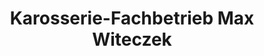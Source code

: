 ---
title: "Karosserie-Fachbetrieb Max Witeczek"
url: /velbert/karosserie-fachbetrieb-max-witeczek/
shop: Autowerkstatt
---